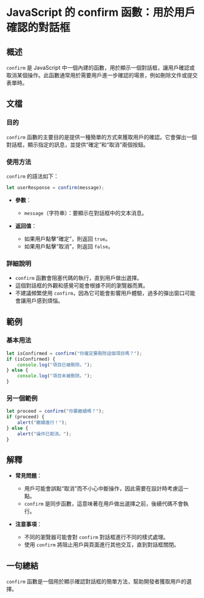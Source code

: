 <!--
Meta Description: # JavaScript 的 confirm 函數：用於用戶確認的對話框 ## 概述 `confirm` 是 JavaScript 中一個內建的函數，用於顯示一個對話框，讓用戶確認或取消某個操作。此函數通常用於需要用戶進一步確認的場景，例如刪除文件或提交表單時。 ## 文檔 ### 目的 `conf...
Meta Keywords: confirm, javascript, let, message, 如果用戶點擊
-->

# JavaScript 的 confirm 函數：用於用戶確認的對話框

## 概述
`confirm` 是 JavaScript 中一個內建的函數，用於顯示一個對話框，讓用戶確認或取消某個操作。此函數通常用於需要用戶進一步確認的場景，例如刪除文件或提交表單時。

## 文檔
### 目的
`confirm` 函數的主要目的是提供一種簡單的方式來獲取用戶的確認。它會彈出一個對話框，顯示指定的訊息，並提供“確定”和“取消”兩個按鈕。

### 使用方法
`confirm` 的語法如下：
```javascript
let userResponse = confirm(message);
```
- **參數**：
  - `message`（字符串）：要顯示在對話框中的文本消息。

- **返回值**：
  - 如果用戶點擊“確定”，則返回 `true`。
  - 如果用戶點擊“取消”，則返回 `false`。

### 詳細說明
- `confirm` 函數會阻塞代碼的執行，直到用戶做出選擇。
- 這個對話框的外觀和感覺可能會根據不同的瀏覽器而異。
- 不建議頻繁使用 `confirm`，因為它可能會影響用戶體驗，過多的彈出窗口可能會讓用戶感到煩惱。

## 範例
### 基本用法
```javascript
let isConfirmed = confirm("你確定要刪除這個項目嗎？");
if (isConfirmed) {
    console.log("項目已被刪除。");
} else {
    console.log("項目未被刪除。");
}
```

### 另一個範例
```javascript
let proceed = confirm("你要繼續嗎？");
if (proceed) {
    alert("繼續進行！");
} else {
    alert("操作已取消。");
}
```

## 解釋
- **常見問題**：
  - 用戶可能會誤點“取消”而不小心中斷操作，因此需要在設計時考慮這一點。
  - `confirm` 是同步函數，這意味著在用戶做出選擇之前，後續代碼不會執行。

- **注意事項**：
  - 不同的瀏覽器可能會對 `confirm` 對話框進行不同的樣式處理。
  - 使用 `confirm` 將阻止用戶與頁面進行其他交互，直到對話框關閉。

## 一句總結
`confirm` 函數是一個用於顯示確認對話框的簡單方法，幫助開發者獲取用戶的選擇。